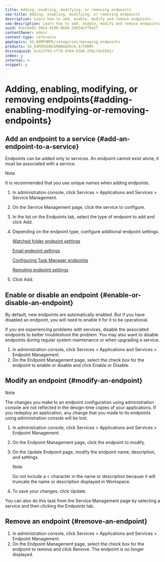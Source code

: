 ```yaml
---
title: Adding, enabling, modifying, or removing endpoints
seo-title: Adding, enabling, modifying, or removing endpoints
description: Learn how to add, enable, modify and remove endpoints.
seo-description: Learn how to add, enable, modify and remove endpoints.
uuid: 01ecbb81-50e3-4190-8b56-2d924e7f9e57
contentOwner: admin
content-type: reference
geptopics: SG_AEMFORMS/categories/managing_endpoints
products: SG_EXPERIENCEMANAGER/6.4/FORMS
discoiquuid: bcb22793-cf7d-4f84-b3b6-25bc7da5501c
index: y
internal: n
snippet: y
---
```


# Adding, enabling, modifying, or removing endpoints{#adding-enabling-modifying-or-removing-endpoints}

## Add an endpoint to a service {#add-an-endpoint-to-a-service}

Endpoints can be added only to services. An endpoint cannot exist alone; it must be associated with a service.

>[!NOTE]
>
>It is recommended that you use unique names when adding endpoints.

1. In administration console, click Services &gt; Applications and Services &gt; Service Management.
1. On the Service Management page, click the service to configure.
1. In the list on the Endpoints tab, select the type of endpoint to add and click Add.
1. Depending on the endpoint type, configure additional endpoint settings.

   [Watched folder endpoint settings](../../../forms/using/admin-help/configuring-watched-folder-endpoints.md#watched-folder-endpoint-settings)

   [Email endpoint settings](../../../forms/using/admin-help/configuring-email-endpoints.md#email-endpoint-settings)

   [Configuring Task Manager endpoints](../../../forms/using/admin-help/configuring-task-manager-endpoints.md#configuring-task-manager-endpoints)

   [Remoting endpoint settings](../../../forms/using/admin-help/configuring-remoting-endpoints.md#remoting-endpoint-settings)

1. Click Add.

## Enable or disable an endpoint {#enable-or-disable-an-endpoint}

By default, new endpoints are automatically enabled. But if you have disabled an endpoint, you will need to enable it for it to be operational.

If you are experiencing problems with services, disable the associated endpoints to better troubleshoot the problem. You may also want to disable endpoints during regular system maintenance or when upgrading a service.

1. In administration console, click Services &gt; Applications and Services &gt; Endpoint Management.
1. On the Endpoint Management page, select the check box for the endpoint to enable or disable and click Enable or Disable.

## Modify an endpoint {#modify-an-endpoint}

>[!NOTE]
>
>The changes you make to an endpoint configuration using administration console are not reflected in the design-time copies of your applications. If you redeploy an application, any change that you made to its endpoints using administration console will be lost.

1. In administration console, click Services &gt; Applications and Services &gt; Endpoint Management.
1. On the Endpoint Management page, click the endpoint to modify.
1. On the Update Endpoint page, modify the endpoint name, description, and settings.

   >[!NOTE]
   >
   >Do not include a &lt; character in the name or description because it will truncate the name or description displayed in Workspace.

1. To save your changes, click Update.

You can also do this task from the Service Management page by selecting a service and then clicking the Endpoints tab.

## Remove an endpoint {#remove-an-endpoint}

1. In administration console, click Services &gt; Applications and Services &gt; Endpoint Management.
1. On the Endpoint Management page, select the check box for the endpoint to remove and click Remove. The endpoint is no longer displayed.

